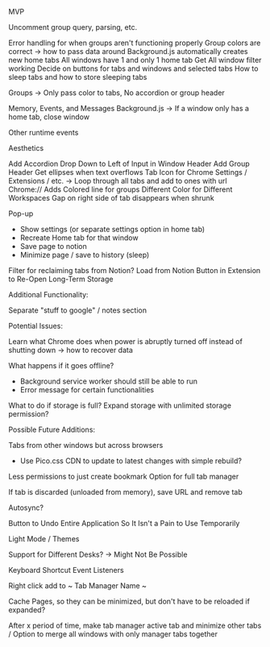MVP

Uncomment group query, parsing, etc.

Error handling for when groups aren't functioning properly
Group colors are correct -> how to pass data around
Background.js automatically creates new home tabs
All windows have 1 and only 1 home tab
Get All window filter working
Decide on buttons for tabs and windows and selected tabs
How to sleep tabs and how to store sleeping tabs







Groups -> Only pass color to tabs, No accordion or group header


Memory, Events, and Messages
Background.js -> If a window only has a home tab, close window


Other runtime events

Aesthetics

Add Accordion Drop Down to Left of Input in Window Header
Add Group Header
Get ellipses when text overflows
Tab Icon for Chrome Settings / Extensions / etc. -> Loop through all tabs and add to ones with url Chrome://
Adds Colored line for groups
Different Color for Different Workspaces
Gap on right side of tab disappears when shrunk


Pop-up
- Show settings (or separate settings option in home tab)
- Recreate Home tab for that window
- Save page to notion
- Minimize page / save to history (sleep)

Filter for reclaiming tabs from Notion?
Load from Notion Button in Extension to Re-Open Long-Term Storage





Additional Functionality:

Separate "stuff to google" / notes section









Potential Issues:

Learn what Chrome does when power is abruptly turned off instead of shutting down -> how to recover data

What happens if it goes offline?
- Background service worker should still be able to run
- Error message for certain functionalities

What to do if storage is full?
Expand storage with unlimited storage permission?




Possible Future Additions:

Tabs from other windows but across browsers

- Use Pico.css CDN to update to latest changes with simple rebuild?

Less permissions to just create bookmark
Option for full tab manager

If tab is discarded (unloaded from memory), save URL and remove tab

Autosync?

Button to Undo Entire Application So It Isn't a Pain to Use Temporarily

Light Mode / Themes

Support for Different Desks? -> Might Not Be Possible

Keyboard Shortcut Event Listeners

Right click add to ~ Tab Manager Name ~

Cache Pages, so they can be minimized, but don't have to be reloaded if expanded?

After x period of time, make tab manager active tab and minimize other tabs / Option to merge all windows with only manager tabs together